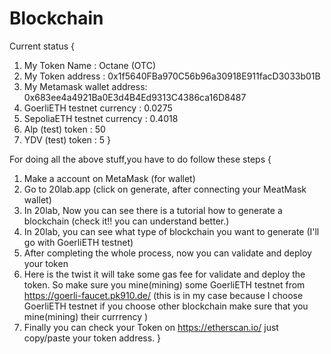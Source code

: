 # Blockchain 
Current status {
1. My Token Name : Octane (OTC)
2. My Token address : 0x1f5640FBa970C56b96a30918E911facD3033b01B
3. My Metamask wallet address: 0x683ee4a4921Ba0E3d4B4Ed9313C4386ca16D8487
4. GoerliETH testnet currency : 0.0275 
5. SepoliaETH testnet currency : 0.4018
6. Alp (test) token : 50 
7. YDV (test) token : 5
}

For doing all the above stuff,you have to do follow these steps {
1. Make a account on MetaMask (for wallet)
2. Go to 20lab.app (click on generate, after connecting your MeatMask wallet)
3. In 20lab, Now you can see there is a tutorial how to generate a blockchain (check it!! you can understand better.)
4. In 20lab, you can see what type of blockchain you want to generate (I'll go with GoerliETH testnet)  
5. After completing the whole process, now you can validate and deploy your token
6. Here is the twist it will take some gas fee for validate and deploy the token. So make sure you mine(mining) some GoerliETH testnet from https://goerli-faucet.pk910.de/ (this is in my case because I choose GoerliETH testnet if you choose other blockchain make sure that you mine(mining) their currrency )
7. Finally you can check your Token on https://etherscan.io/ just copy/paste your token address. 
} 
